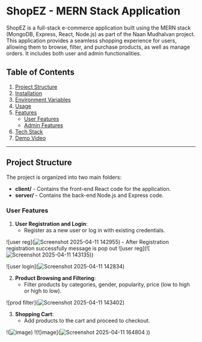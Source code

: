 # ShopEZ - MERN Stack Application

ShopEZ is a full-stack e-commerce application built using the MERN stack (MongoDB, Express, React, Node.js) as part of the Naan Mudhalvan project. This application provides a seamless shopping experience for users, allowing them to browse, filter, and purchase products, as well as manage orders. It includes both user and admin functionalities.

## Table of Contents
1. [Project Structure](#project-structure)
2. [Installation](#installation)
3. [Environment Variables](#environment-variables)
4. [Usage](#usage)
5. [Features](#features)
   - [User Features](#user-features)
   - [Admin Features](#admin-features)
6. [Tech Stack](#tech-stack)
7. [Demo Video](#demo-video)

---

## Project Structure

The project is organized into two main folders:
- **client/** - Contains the front-end React code for the application.
- **server/** - Contains the back-end Node.js and Express code.

### User Features
1. **User Registration and Login**:
   - Register as a new user or log in with existing credentials.
     
![user reg](![Screenshot 2025-04-11 142955](https://github.com/user-attachments/assets/508ad3a0-6334-4e09-b2ba-b9338c30fd56))
    - After Registration registration successfully message is pop out 
![user reg](![![Screenshot 2025-04-11 143135](https://github.com/user-attachments/assets/adc9955b-619b-49eb-9b80-c19a0f006f3d)))

![user login](![Screenshot 2025-04-11 142834](https://github.com/user-attachments/assets/2e4bfcdd-1343-45bc-9270-4f91321ec0e4))

2. **Product Browsing and Filtering**:
   - Filter products by categories, gender, popularity, price (low to high or high to low).
     
![prod filter](![Screenshot 2025-04-11 143402](https://github.com/user-attachments/assets/67dbaee7-13a6-48ee-ba5a-59ea050d6cd2))

3. **Shopping Cart**:
   - Add products to the cart and proceed to checkout.

!(![image](https://github.com/user-attachments/assets/3ee46a8d-7958-4226-ad55-5545db057555))
!(![image](![Screenshot 2025-04-11 164804](https://github.com/user-attachments/assets/d763b8c0-f35b-40be-94e4-448dfa12988a)
))
